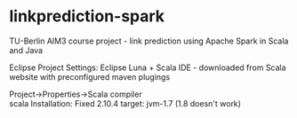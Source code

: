 # linkprediction-spark
TU-Berlin AIM3 course project - link prediction using Apache Spark in Scala and Java 

Eclipse Project Settings:
Eclipse Luna + Scala IDE - downloaded from Scala website with preconfigured maven plugings

Project->Properties->Scala compiler  
scala Installation: Fixed 2.10.4
target: jvm-1.7 (1.8 doesn't work)


